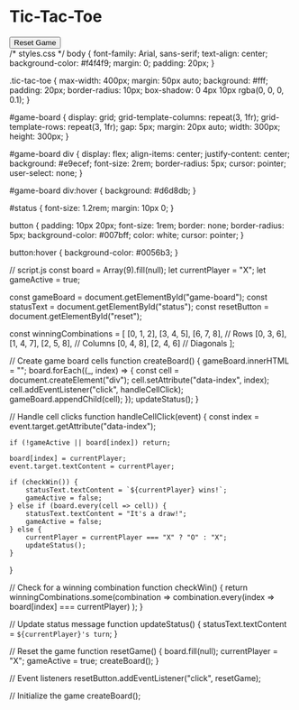 <!DOCTYPE html>
<html lang="en">
<head>
    <meta charset="UTF-8">
    <meta name="viewport" content="width=device-width, initial-scale=1.0">
    <title>Tic-Tac-Toe</title>
    <link rel="stylesheet" href="styles.css">
</head>
<body>
    <div class="tic-tac-toe">
        <h1>Tic-Tac-Toe</h1>
        <div id="game-board"></div>
        <p id="status"></p>
        <button id="reset">Reset Game</button>
    </div>
    <script src="script.js"></script>
</body>
</html>
/* styles.css */
body {
    font-family: Arial, sans-serif;
    text-align: center;
    background-color: #f4f4f9;
    margin: 0;
    padding: 20px;
}

.tic-tac-toe {
    max-width: 400px;
    margin: 50px auto;
    background: #fff;
    padding: 20px;
    border-radius: 10px;
    box-shadow: 0 4px 10px rgba(0, 0, 0, 0.1);
}

#game-board {
    display: grid;
    grid-template-columns: repeat(3, 1fr);
    grid-template-rows: repeat(3, 1fr);
    gap: 5px;
    margin: 20px auto;
    width: 300px;
    height: 300px;
}

#game-board div {
    display: flex;
    align-items: center;
    justify-content: center;
    background: #e9ecef;
    font-size: 2rem;
    border-radius: 5px;
    cursor: pointer;
    user-select: none;
}

#game-board div:hover {
    background: #d6d8db;
}

#status {
    font-size: 1.2rem;
    margin: 10px 0;
}

button {
    padding: 10px 20px;
    font-size: 1rem;
    border: none;
    border-radius: 5px;
    background-color: #007bff;
    color: white;
    cursor: pointer;
}

button:hover {
    background-color: #0056b3;
}

// script.js
const board = Array(9).fill(null);
let currentPlayer = "X";
let gameActive = true;

const gameBoard = document.getElementById("game-board");
const statusText = document.getElementById("status");
const resetButton = document.getElementById("reset");

const winningCombinations = [
    [0, 1, 2], [3, 4, 5], [6, 7, 8], // Rows
    [0, 3, 6], [1, 4, 7], [2, 5, 8], // Columns
    [0, 4, 8], [2, 4, 6]             // Diagonals
];

// Create game board cells
function createBoard() {
    gameBoard.innerHTML = "";
    board.forEach((_, index) => {
        const cell = document.createElement("div");
        cell.setAttribute("data-index", index);
        cell.addEventListener("click", handleCellClick);
        gameBoard.appendChild(cell);
    });
    updateStatus();
}

// Handle cell clicks
function handleCellClick(event) {
    const index = event.target.getAttribute("data-index");

    if (!gameActive || board[index]) return;

    board[index] = currentPlayer;
    event.target.textContent = currentPlayer;

    if (checkWin()) {
        statusText.textContent = `${currentPlayer} wins!`;
        gameActive = false;
    } else if (board.every(cell => cell)) {
        statusText.textContent = "It's a draw!";
        gameActive = false;
    } else {
        currentPlayer = currentPlayer === "X" ? "O" : "X";
        updateStatus();
    }
}

// Check for a winning combination
function checkWin() {
    return winningCombinations.some(combination =>
        combination.every(index => board[index] === currentPlayer)
    );
}

// Update status message
function updateStatus() {
    statusText.textContent = `${currentPlayer}'s turn`;
}

// Reset the game
function resetGame() {
    board.fill(null);
    currentPlayer = "X";
    gameActive = true;
    createBoard();
}

// Event listeners
resetButton.addEventListener("click", resetGame);

// Initialize the game
createBoard();
